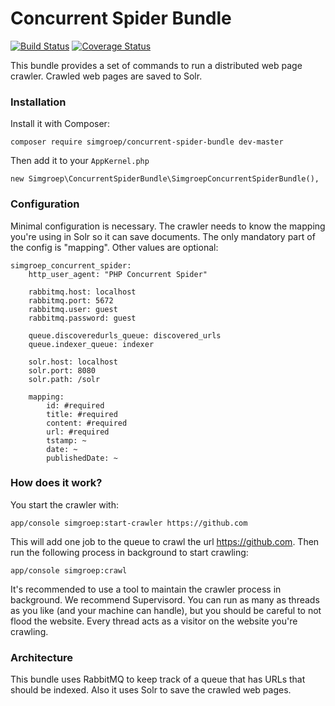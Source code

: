 Concurrent Spider Bundle
========================

[![Build Status](https://travis-ci.org/simgroep/concurrent-spider-bundle.svg?branch=master)](http://travis-ci.org/simgroep/concurrent-spider-bundle)
[![Coverage Status](https://coveralls.io/repos/simgroep/concurrent-spider-bundle/badge.svg?branch=master)](https://coveralls.io/r/simgroep/concurrent-spider-bundle?branch=master)

This bundle provides a set of commands to run a distributed web page crawler. Crawled web pages are saved to Solr.

### Installation

Install it with Composer:

    composer require simgroep/concurrent-spider-bundle dev-master

Then add it to your `AppKernel.php`

    new Simgroep\ConcurrentSpiderBundle\SimgroepConcurrentSpiderBundle(),

### Configuration

Minimal configuration is necessary. The crawler needs to know the mapping you're using in Solr so it can save documents. The only mandatory part of the config is "mapping". Other values are optional:

    simgroep_concurrent_spider:
        http_user_agent: "PHP Concurrent Spider"

        rabbitmq.host: localhost
        rabbitmq.port: 5672
        rabbitmq.user: guest
        rabbitmq.password: guest

        queue.discoveredurls_queue: discovered_urls
        queue.indexer_queue: indexer

        solr.host: localhost
        solr.port: 8080
        solr.path: /solr

        mapping:
            id: #required
            title: #required
            content: #required
            url: #required
            tstamp: ~
            date: ~
            publishedDate: ~

### How does it work?

You start the crawler with:

    app/console simgroep:start-crawler https://github.com

This will add one job to the queue to crawl the url https://github.com. Then run the following process in background to start crawling:

    app/console simgroep:crawl

It's recommended to use a tool to maintain the crawler process in background. We recommend Supervisord. You can run as many as threads as you like (and your machine can handle), but you should be careful to not flood the website. Every thread acts as a visitor on the website you're crawling.

### Architecture

This bundle uses RabbitMQ to keep track of a queue that has URLs that should be indexed. Also it uses Solr to save the crawled web pages.
